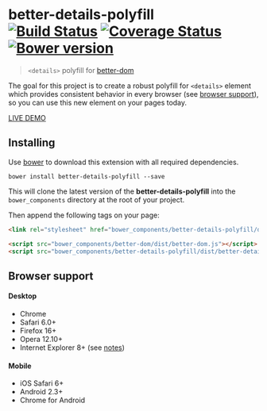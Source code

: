 # better-details-polyfill<br>[![Build Status][travis-image]][travis-url] [![Coverage Status][coveralls-image]][coveralls-url] [![Bower version][fury-image]][fury-url]
> `<details>` polyfill for [better-dom](https://github.com/chemerisuk/better-dom)

The goal for this project is to create a robust polyfill for `<details>` element which provides consistent behavior in every browser (see [browser support](#browser-support)), so you can use this new element on your pages today.

[LIVE DEMO](http://chemerisuk.github.io/better-details-polyfill/)

## Installing
Use [bower](http://bower.io/) to download this extension with all required dependencies.

    bower install better-details-polyfill --save

This will clone the latest version of the __better-details-polyfill__ into the `bower_components` directory at the root of your project.

Then append the following tags on your page:

```html
<link rel="stylesheet" href="bower_components/better-details-polyfill/dist/better-details-polyfill.css">

<script src="bower_components/better-dom/dist/better-dom.js"></script>
<script src="bower_components/better-details-polyfill/dist/better-details-polyfill.js"></script>
```

## Browser support
#### Desktop
* Chrome
* Safari 6.0+
* Firefox 16+
* Opera 12.10+
* Internet Explorer 8+ (see [notes](https://github.com/chemerisuk/better-dom#notes-about-old-ies))

#### Mobile
* iOS Safari 6+
* Android 2.3+
* Chrome for Android

[travis-url]: http://travis-ci.org/chemerisuk/better-details-polyfill
[travis-image]: http://img.shields.io/travis/chemerisuk/better-details-polyfill/master.svg

[coveralls-url]: https://coveralls.io/r/chemerisuk/better-details-polyfill
[coveralls-image]: http://img.shields.io/coveralls/chemerisuk/better-details-polyfill/master.svg

[fury-url]: http://badge.fury.io/bo/better-details-polyfill
[fury-image]: https://badge.fury.io/bo/better-details-polyfill.svg